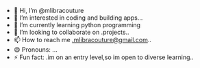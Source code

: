 - 👋 Hi, I’m @mlibracouture
- 👀 I’m interested in coding and building apps...
- 🌱 I’m currently learning python programming
- 💞️ I’m looking to collaborate on .projects..
- 📫 How to reach me .mlibracouture@gmail.com..
- 😄 Pronouns: ...
- ⚡ Fun fact: .im on an entry level,so im open to diverse learning..

<!---
mlibracouture/mlibracouture is a ✨ special ✨ repository because its `README.md` (this file) appears on your GitHub profile.
You can click the Preview link to take a look at your changes.
--->
